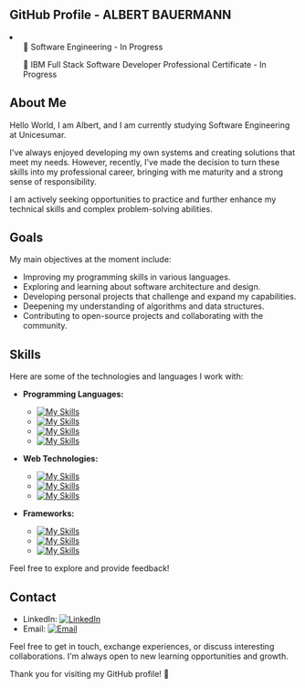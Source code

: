<!DOCTYPE html>
<html>

<body>

<h2>
GitHub Profile - ALBERT BAUERMANN
</h2> 
<p>
<li>
  <ul>
    🚧 Software Engineering - In Progress
  </ul>
  <ul>
    🚧 IBM Full Stack Software Developer Professional Certificate - In Progress
  </ul>
  </li>
  </ul>



## About Me

Hello World, I am Albert, and I am currently studying Software Engineering at Unicesumar.

I've always enjoyed developing my own systems and creating solutions that meet my needs.
However, recently, I've made the decision to turn these skills into my professional career, 
bringing with me maturity and a strong sense of responsibility.

I am actively seeking opportunities to practice and
further enhance my technical skills and complex problem-solving abilities.

## Goals

My main objectives at the moment include:

- Improving my programming skills in various languages.
- Exploring and learning about software architecture and design.
- Developing personal projects that challenge and expand my capabilities.
- Deepening my understanding of algorithms and data structures.
- Contributing to open-source projects and collaborating with the community.

## Skills

Here are some of the technologies and languages I work with:

- **Programming Languages:**
  - [![My Skills](https://skillicons.dev/icons?i=python)](https://skillicons.dev)
  - [![My Skills](https://skillicons.dev/icons?i=js)](https://skillicons.dev)
  - [![My Skills](https://skillicons.dev/icons?i=dart)](https://skillicons.dev)
  - [![My Skills](https://skillicons.dev/icons?i=c)](https://skillicons.dev)


- **Web Technologies:**
  - [![My Skills](https://skillicons.dev/icons?i=html)](https://skillicons.dev)
  - [![My Skills](https://skillicons.dev/icons?i=css)](https://skillicons.dev)
  - [![My Skills](https://skillicons.dev/icons?i=bootstrap)](https://skillicons.dev)

- **Frameworks:**
  - [![My Skills](https://skillicons.dev/icons?i=vue)](https://skillicons.dev)
  - [![My Skills](https://skillicons.dev/icons?i=django)](https://skillicons.dev)
  - [![My Skills](https://skillicons.dev/icons?i=flask)](https://skillicons.dev)

Feel free to explore and provide feedback!

## Contact

- LinkedIn: [![LinkedIn](https://img.shields.io/badge/LinkedIn-Connect-blue)](https://www.linkedin.com/in/albert-bauermann-b33a4aab/)
- Email: [![Email](https://img.shields.io/badge/Email-Send%20Message-red)](mailto:albert.baumer@gmail.com)

Feel free to get in touch, exchange experiences, or discuss interesting collaborations. I'm always open to new learning opportunities and growth.

Thank you for visiting my GitHub profile! 🚀

</body>
</html>
